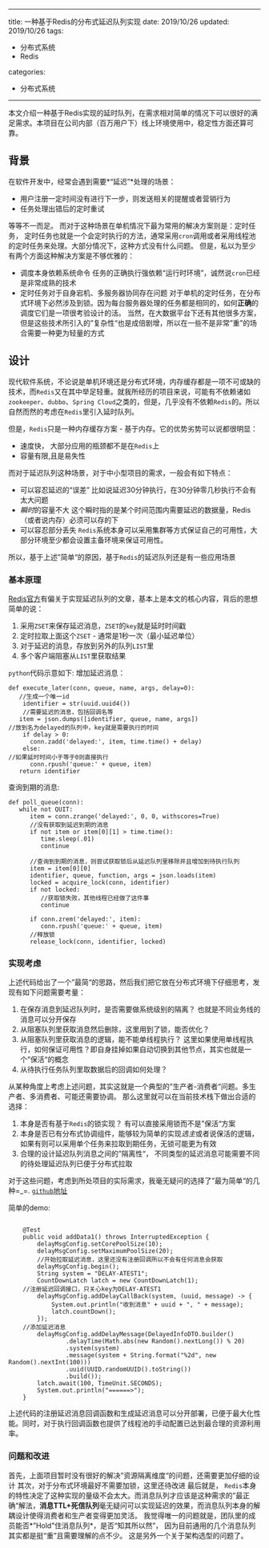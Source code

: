 
---
title: 一种基于Redis的分布式延迟队列实现
date: 2019/10/26
updated: 2019/10/26
tags:
   - 分布式系统
   - Redis

categories:
   - 分布式系统
---
本文介绍一种基于Redis实现的延时队列，在需求相对简单的情况下可以很好的满足需求。本项目在公司内部（百万用户下）线上环境使用中，稳定性方面还算可靠。

<!--more-->

## 背景
在软件开发中，经常会遇到需要*“延迟”*处理的场景：
- 用户注册一定时间没有进行下一步，则发送相关的提醒或者营销行为
- 任务处理出错后的定时重试

等等不一而足。 而对于这种场景在单机情况下最为常用的解决方案则是：定时任务， 定时任务也就是一个会定时执行的方法，通常采用`cron`调用或者采用线程池的定时任务来处理。大部分情况下，这种方式没有什么问题。
但是，私以为至少有两个方面这种解决方案是不够优雅的：
- 调度本身依赖系统命令
任务的正确执行强依赖“运行时环境”，诚然说`cron`已经是非常成熟的技术
- 定时任务对于自身宕机、多服务器协同存在问题
对于单机的定时任务，在分布式环境下必然涉及到锁。因为每台服务器处理的任务都是相同的，如何**正确**的调度它们是一项很考验设计的活。
当然，在大数据平台下还有其他很多方案，但是这些技术所引入的”复杂性“也是成倍剧增，所以在一些不是非常”重”的场合需要一种更为轻量的方式

## 设计
现代软件系统，不论说是单机环境还是分布式环境，内存缓存都是一项不可或缺的技术，而`Redis`又在其中举足轻重。就我所经历的项目来说，可能有不依赖诸如`zookeeper`、`dubbo`、`Spring Cloud`之类的，但是，几乎没有不依赖`Redis`的。所以自然而然的考虑在`Redis`里引入延时队列。

但是，`Redis`只是一种内存缓存方案 - 基于内存。它的优势劣势可以说都很明显：
- 速度快， 大部分应用的瓶颈都不是在`Redis`上
- 容量有限,且是易失性

而对于延迟队列这种场景，对于中小型项目的需求，一般会有如下特点：
- 可以容忍延迟的“误差”
比如说延迟30分钟执行，在30分钟零几秒执行不会有太大问题
- *瞬时*的容量不大
这个瞬时指的是某个时间范围内需要延迟的数据量，Redis（或者说内存）必须可以存的下
- 可以容忍部分丢失
`Redis`系统本身可以采用集群等方式保证自己的可用性，大部分环境至少都会设置主备环境来保证可用性。

所以，基于上述”简单“的原因，基于`Redis`的延迟队列还是有一些应用场景
### 基本原理
[Redis官方](https://redislabs.com/ebook/part-2-core-concepts/chapter-6-application-components-in-redis/6-4-task-queues/6-4-2-delayed-tasks/)有偏关于实现延迟队列的文章，基本上是本文的核心内容，背后的思想简单的说：
1. 采用`ZSET`来保存延迟消息，`ZSET`的`key`就是延时时间戳
2. 定时拉取上面这个`ZSET` - 通常是1秒一次（最小延迟单位）
3. 对于延迟的消息，存放到另外的队列`LIST`里
4. 多个客户端阻塞从`LIST`里获取结果

`python`代码示意如下:
增加延迟消息：
```
def execute_later(conn, queue, name, args, delay=0):
   //生成一个唯一id
    identifier = str(uuid.uuid4())
    //需要延迟的消息，包括回调名等
   item = json.dumps([identifier, queue, name, args])
//放到名为delayed的队列中，key就是需要执行的时间
    if delay > 0:
      conn.zadd('delayed:', item, time.time() + delay)
    else:
//如果延时时间小于等于0则直接执行
      conn.rpush('queue:' + queue, item)
   return identifier
```
查询到期的消息:
```
def poll_queue(conn):
   while not QUIT:
      item = conn.zrange('delayed:', 0, 0, withscores=True)
      //没有获取到延迟到期的消息
      if not item or item[0][1] > time.time():
         time.sleep(.01)
         continue

      //查询到到期的消息，则尝试获取锁后从延迟队列里移除并且增加到待执行队列
      item = item[0][0]
      identifier, queue, function, args = json.loads(item)
      locked = acquire_lock(conn, identifier)
      if not locked:
         //获取锁失败，其他线程已经做了这件事
         continue

      if conn.zrem('delayed:', item):
         conn.rpush('queue:' + queue, item)
      //释放锁
      release_lock(conn, identifier, locked)
```
### 实现考虑
上述代码给出了一个”最简“的思路，然后我们把它放在分布式环境下仔细思考，发现有如下问题需要考量：

1. 在保存消息到延迟队列时，是否需要做系统级别的隔离？ 也就是不同业务线的消息可以分开保存
2. 从阻塞队列里获取消息然后删除，这里用到了锁，能否优化？
3. 从阻塞队列里获取消息的逻辑，能不能单线程执行？
这里如果使用单线程执行，如何保证可用性？即自身挂掉如果自动切换到其他节点，其实也就是一个”保活“的概念
4. 从待执行任务队列里取数据后的回调如何处理？

从某种角度上考虑上述问题，其实这就是一个典型的”生产者-消费者“问题。多生产者、多消费者、可能还需要协调。 那么这里就可以在当前技术栈下做出合适的选择：
1. 本身是否有基于`Redis`的锁实现？ 有可以直接采用锁而不是”保活“方案
2. 本身是否已有分布式协调组件，能够较为简单的实现*选主*或者说保活的逻辑，如果有则可以采用单个任务来拉取到期任务，无锁可能更为有效
3. 合理的设计延迟队列消息之间的”隔离性“， 不同类型的延迟消息可能需要不同的待处理延迟队列已便于分布式拉取

对于这些问题，考虑到所处项目的实际需求，我毫无疑问的选择了”最为简单“的几种=_=.
[`github`地址](https://github.com/AngusLean/delay-queue4j)

简单的demo:
```

    @Test
    public void addData1() throws InterruptedException {
        delayMsgConfig.setCorePoolSize(10);
        delayMsgConfig.setMaximumPoolSize(20);
        //开始拉取延迟消息，这里还没有注册回调所以不会有任何消息会获取
        delayMsgConfig.begin();
        String system = "DELAY-ATEST1";
        CountDownLatch latch = new CountDownLatch(1);
    //注册延迟回调接口，只关心key为DELAY-ATEST1
        delayMsgConfig.addDelayCallBack(system, (uuid, message) -> {
            System.out.println("收到消息" + uuid + ", " + message);
            latch.countDown();
        });
    //添加延迟消息
        delayMsgConfig.addDelayMessage(DelayedInfoDTO.builder()
                .delayTime(Math.abs(new Random().nextLong()) % 20)
                .system(system)
                .message(system + String.format("%2d", new Random().nextInt(100)))
                .uuid(UUID.randomUUID().toString())
                .build());
        latch.await(100, TimeUnit.SECONDS);
        System.out.println("======>");
    }
```
上述代码的注册延迟消息回调函数和生成延迟消息可以分开部署，已便于最大化性能。同时，对于执行回调函数也提供了线程池的手动配置已达到最合理的资源利用率。

### 问题和改进
首先，上面项目暂时没有很好的解决”资源隔离维度“的问题，还需要更加仔细的设计
其次，对于分布式环境最好不需要加锁，这里还待改进
最后就是， `Redis`本身的特性决定了这种实现的量级不会太大。而消息队列才应该是这种需求的”最正确“解法，**消息TTL+死信队列**毫无疑问可以实现延迟的效果，而消息队列本身的解耦设计使得消费者和生产者变得更加灵活。 我觉得唯一的问题就是，团队里的成员能否*”Hold"住消息队列*，是否“知其所以然”， 因为目前通用的几个消息队列其实都是挺“重”且需要理解的点不少。
这是另外一个关于架构选型的问题了。
